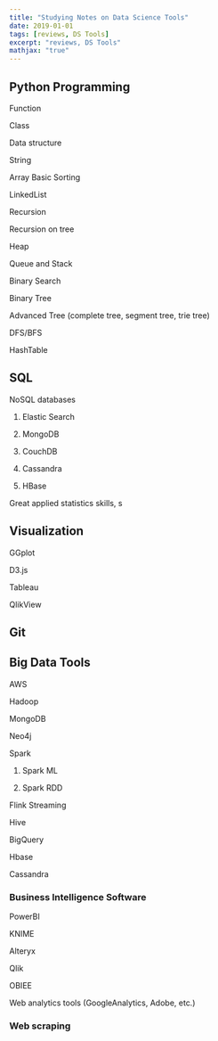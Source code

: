 ```yaml
---
title: "Studying Notes on Data Science Tools"
date: 2019-01-01
tags: [reviews, DS Tools]
excerpt: "reviews, DS Tools"
mathjax: "true"
---
```



## Python Programming

Function

Class

Data structure

String 

Array Basic Sorting

LinkedList 

Recursion 

Recursion on tree

Heap

Queue and Stack

Binary Search

Binary Tree

Advanced Tree (complete tree, segment tree, trie tree)

DFS/BFS

HashTable

## SQL

NoSQL databases

1. Elastic Search

2. MongoDB

3. CouchDB 

4. Cassandra

5. HBase

Great applied statistics skills, s
## Visualization

GGplot

D3.js

Tableau

QlikView

## Git

## Big Data Tools

AWS

Hadoop

MongoDB 

Neo4j 

Spark

1. Spark ML

2. Spark RDD

Flink Streaming

Hive

BigQuery

Hbase

Cassandra

### Business Intelligence Software

PowerBI

KNIME 

Alteryx

Qlik

OBIEE

Web analytics tools (GoogleAnalytics, Adobe, etc.)

### Web scraping
